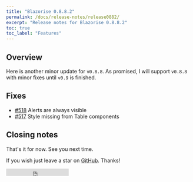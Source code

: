 ```yaml
---
title: "Blazorise 0.8.8.2"
permalink: /docs/release-notes/release0882/
excerpt: "Release notes for Blazorise 0.8.8.2"
toc: true
toc_label: "Features"
---
```


## Overview

Here is another minor update for `v0.8.8`. As promised, I will support `v0.8.8` with minor fixes until `v0.9` is finished.

## Fixes

- [#518](https://github.com/stsrki/Blazorise/issues/518) Alerts are always visible
- [#517](https://github.com/stsrki/Blazorise/issues/517) Style missing from Table components

## Closing notes

That's it for now. See you next time.

If you wish just leave a star on [GitHub](https://github.com/stsrki/Blazorise). Thanks!

<iframe src="https://ghbtns.com/github-btn.html?user=stsrki&repo=Blazorise&type=star&count=true" frameborder="0" scrolling="0" width="170px" height="20px"></iframe>
